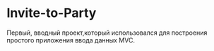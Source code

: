 # Invite-to-Party
Первый, вводный проект,который использовался для построения простого приложения ввода данных MVC.
